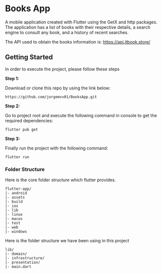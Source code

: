# Books App

A mobile application created with Flutter using the GetX and http packages. The application has a list of books with their respective details, a search engine to consult any book, and a history of recent searches.

The API used to obtain the books information is: https://api.itbook.store/

## Getting Started

In order to execute the project, please follow these steps


**Step 1:**

Download or clone this repo by using the link below:

```
https://github.com/jorgemvv01/BooksApp.git
```

**Step 2:**

Go to project root and execute the following command in console to get the required dependencies: 

```
flutter pub get 
```

**Step 3:**

Finally run the project with the following command:

```
flutter run
```


### Folder Structure
Here is the core folder structure which flutter provides.

```
flutter-app/
|- android
|- assets
|- build
|- ios
|- lib
|- linux
|- macos
|- test
|- web
|- windows
```

Here is the folder structure we have been using in this project

```
lib/
|- domain/
|- infrastructure/
|- presentation/
|- main.dart
```


